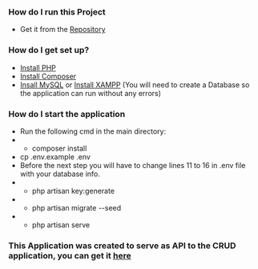 ### How do I run this Project ###
* Get it from the [Repository](https://github.com/SadPopu/Arcada-Project)

### How do I get set up? ###

* [Install PHP](https://windows.php.net/index.php)
* [Install Composer](https://getcomposer.org)  
* [Insall MySQL](https://dev.mysql.com/downloads/installer/) or [Install XAMPP](https://sourceforge.net/projects/xampp/) (You will need to create a Database so the application can run without any errors)

### How do I start the application
* Run the following cmd in the main directory:
* - composer install
* cp .env.example .env
* Before the next step you will have to change lines 11 to 16 in .env file with your database info.
* - php artisan key:generate
* - php artisan migrate --seed
* - php artisan serve

### This Application was created to serve as API to the CRUD application, you can get it [here](https://github.com/SadPopu/Arcada-Project-React-Js-Crud) ###
